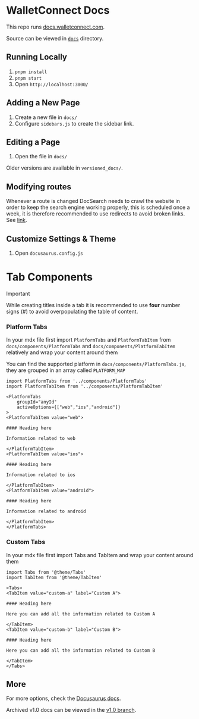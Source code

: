 # WalletConnect Docs

This repo runs [docs.walletconnect.com](https://docs.walletconnect.com).

Source can be viewed in [`docs`](./docs/) directory.

## Running Locally

1. `pnpm install`
2. `pnpm start`
3. Open `http://localhost:3000/`

## Adding a New Page

1. Create a new file in `docs/`
2. Configure `sidebars.js` to create the sidebar link.

## Editing a Page

1. Open the file in `docs/`

Older versions are available in `versioned_docs/`.

## Modifying routes

Whenever a route is changed DocSearch needs to crawl the website in order to keep the search engine working properly, this is scheduled once a week, it is therefore
recommended to use redirects to avoid broken links. See [link](https://vercel.com/docs/concepts/projects/project-configuration#redirects).

## Customize Settings & Theme

1. Open `docusaurus.config.js`

# Tab Components

> [!IMPORTANT]
> While creating titles inside a tab it is recommended to use **four** number signs (#) to avoid overpopulating the table of content.

### Platform Tabs

In your mdx file first import `PlatformTabs` and `PlatformTabItem` from `docs/components/PlatformTabs` and `docs/components/PlatformTabItem` relatively and wrap your content around them

You can find the supported platform in `docs/components/PlatformTabs.js`, they are grouped in an array called `PLATFORM_MAP`

```mdx
import PlatformTabs from '../components/PlatformTabs'
import PlatformTabItem from '../components/PlatformTabItem'

<PlatformTabs
	groupId="anyId"
	activeOptions={["web","ios","android"]}
>
<PlatformTabItem value="web">

#### Heading here

Information related to web

</PlatformTabItem>
<PlatformTabItem value="ios">

#### Heading here

Information related to ios

</PlatformTabItem>
<PlatformTabItem value="android">

#### Heading here

Information related to android

</PlatformTabItem>
</PlatformTabs>
```

### Custom Tabs

In your mdx file first import Tabs and TabItem and wrap your content around them

```mdx
import Tabs from '@theme/Tabs'
import TabItem from '@theme/TabItem'

<Tabs>
<TabItem value="custom-a" label="Custom A">

#### Heading here

Here you can add all the information related to Custom A

</TabItem>
<TabItem value="custom-b" label="Custom B">

#### Heading here

Here you can add all the information related to Custom B

</TabItem>
</Tabs>
```

## More

For more options, check the [Docusaurus docs](https://docusaurus.io/).

Archived v1.0 docs can be viewed in the [v1.0 branch](https://github.com/WalletConnect/walletconnect-docs/tree/v1.0).
